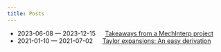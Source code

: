 ```yaml
---
title: Posts
---
```


- 2023-06-08 — 2023-12-15 &emsp; [Takeaways from a MechInterp project](https://www.lesswrong.com/posts/Ei8q37PB3cAky6kaK/)
- 2021-01-10 — 2021-07-02 &emsp; [Taylor expansions: An easy derivation](/posts/taylor-expansions/)
